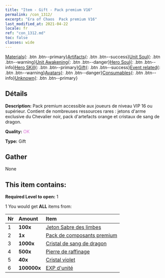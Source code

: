 ```yaml
---
title: "Item - Gift - Pack premium V16"
permalink: /con_1312/
excerpt: "Era of Chaos  Pack premium V16"
last_modified_at: 2021-04-22
locale: fr
ref: "con_1312.md"
toc: false
classes: wide
---
```

 [Materials](/ItemsFR/){: .btn .btn--primary}[Artifacts](/ItemsFR/Artifacts/){: .btn .btn--success}[Unit Soul](/ItemsFR/UnitSoul/){: .btn .btn--warning}[Unit Awakening](/ItemsFR/UnitAwakening/){: .btn .btn--danger}[Hero Soul](/ItemsFR/HeroSoul/){: .btn .btn--info}[Hero SKill](/ItemsFR/HeroSkill/){: .btn .btn--primary}[Gift](/ItemsFR/Gift/){: .btn .btn--success}[Event related](/ItemsFR/Events/){: .btn .btn--warning}[Avatars](/ItemsFR/Avatars/){: .btn .btn--danger}[Consumables](/ItemsFR/Consumables/){: .btn .btn--info}[Unknown](/ItemsFR/Unknown/){: .btn .btn--primary}

## Détails
 **Description:** Pack premium accessible aux joueurs de niveau VIP 16 ou supérieur. Contient de nombreuses ressources rares : jetons d'arme exclusive du Chevalier noir, pack d'artefacts orange et cristaux de sang de dragon.

 **Quality:** <span style="color: #DA70D6">OK</span>

 **Type:** Gift

## Gather

  None

## This item contains:

 **Required Level to open:** 1

 1 You would get **ALL** items  from:

  | Nr | Amount |     Item    |
  |:---|:-------|:------------|
  | 1 |  **100x** | [Jeton Sabre des limbes](/ItemsFR/con_979/) |  | 
  | 2 |  **1x** | [Pack de composants premium](/ItemsFR/con_1363/) |  | 
  | 3 |  **1000x** | [Cristal de sang de dragon](/ItemsFR/con_879/) |  | 
  | 4 |  **500x** | [Pierre de raffinage](/ItemsFR/con_814/) |  | 
  | 5 |  **40x** | [Cristal violet](/ItemsFR/con_720/) |  | 
  | 6 |  **100000x** | [EXP d'unité](/ItemsFR/con_902/) |  | 
